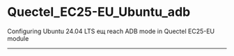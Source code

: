 # Quectel_EC25-EU_Ubuntu_adb
Configuring Ubuntu 24.04 LTS ещ reach ADB mode in Quectel EC25-EU module 

---
